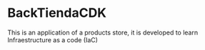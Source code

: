 # BackTiendaCDK
This is an application of a products store, it is developed to learn Infraestructure as a code (IaC)
